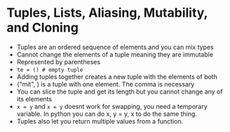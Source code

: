 # Tuples, Lists, Aliasing, Mutability, and Cloning
- Tuples are an ordered sequence of elements and you can mix types
- Cannot change the elements of a tuple meaning they are immutable
- Represented by parentheses
- `te = () # empty tuple`
- Adding tuples together creates a new tuple with the elements of both
- ("mit", ) is a tuple with one element. The comma is necessary
- You can slice the tuple and get its length but you cannot change any of its elements
- `x = y` and `x = y` doesnt work for swapping, you need a temporary variable. In python you can do x, y = y, x to do the same thing.
- Tuples also let you return multiple values from a function.